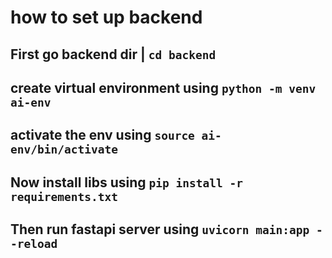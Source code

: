 # how to set up backend

## First go backend dir | `cd backend`

## create virtual environment using `python -m venv ai-env`

## activate the env using `source ai-env/bin/activate`

## Now install libs using `pip install -r requirements.txt`

## Then run fastapi server using `uvicorn main:app --reload`
